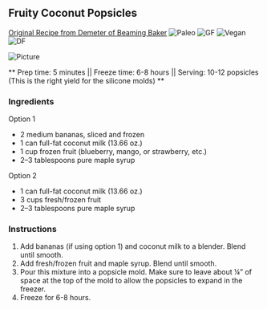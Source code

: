 ## Fruity Coconut Popsicles

[Original Recipe from Demeter of Beaming Baker](https://beamingbaker.com/vegan-strawberry-coconut-popsicles-dairy-free-paleo-gluten-free/)
![Paleo](https://img.shields.io/badge/-Paleo-blueviolet.svg)
![GF](https://img.shields.io/badge/-Gluten--free-yellow.svg)
![Vegan](https://img.shields.io/badge/-Vegan-brightgreen.svg)
![DF](https://img.shields.io/badge/-Dairy--free-blue.svg)

![Picture](../img/)

** Prep time: 5 minutes || Freeze time: 6-8 hours || Serving: 10-12 popsicles (This is the right yield for the silicone molds) **

### Ingredients

Option 1

- 2 medium bananas, sliced and frozen
- 1 can full-fat coconut milk (13.66 oz.)
- 1 cup frozen fruit (blueberry, mango, or strawberry, etc.)
- 2–3 tablespoons pure maple syrup

Option 2

- 1 can full-fat coconut milk (13.66 oz.)
- 3 cups fresh/frozen fruit
- 2–3 tablespoons pure maple syrup

### Instructions

1. Add bananas (if using option 1) and coconut milk to a blender. Blend until smooth. 
2. Add fresh/frozen fruit and maple syrup. Blend until smooth.
3. Pour this mixture into a popsicle mold. Make sure to leave about ¼” of space at the top of the mold to allow the popsicles to expand in the freezer. 
4. Freeze for 6-8 hours.

